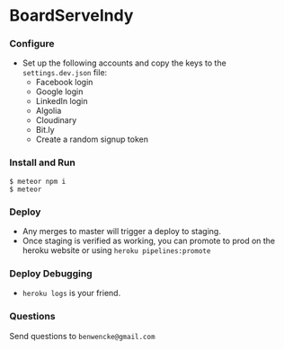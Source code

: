 # BoardServeIndy

### Configure

* Set up the following accounts and copy the keys to the `settings.dev.json` file:
  * Facebook login
  * Google login
  * LinkedIn login
  * Algolia
  * Cloudinary
  * Bit.ly
  * Create a random signup token

### Install and Run

```
$ meteor npm i
$ meteor
```

### Deploy

- Any merges to master will trigger a deploy to staging. 
- Once staging is verified as working, you can promote to prod on the heroku website or using `heroku pipelines:promote`

### Deploy Debugging

- `heroku logs` is your friend.

### Questions

Send questions to `benwencke@gmail.com`
